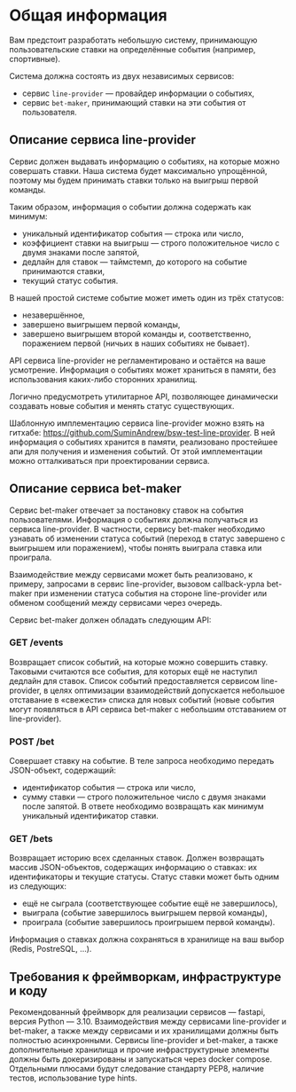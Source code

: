 # Общая информация

Вам предстоит разработать небольшую систему, принимающую пользовательские
ставки на определённые события (например, спортивные).

Система должна состоять из двух независимых сервисов:

* сервис `line-provider` — провайдер информации о событиях,
* сервис `bet-maker`, принимающий ставки на эти события от пользователя.

## Описание сервиса line-provider

Сервис должен выдавать информацию о событиях, на которые можно совершать ставки.
Наша система будет максимально упрощённой, поэтому мы будем принимать ставки
только на выигрыш первой команды.

Таким образом, информация о событии должна содержать как минимум:
* уникальный идентификатор события — строка или число,
* коэффициент ставки на выигрыш — строго положительное число с двумя
знаками после запятой,
* дедлайн для ставок — таймстемп, до которого на событие принимаются ставки,
* текущий статус события.

В нашей простой системе событие может иметь один из трёх статусов:
* незавершённое,
* завершено выигрышем первой команды,
* завершено выигрышем второй команды и, соответственно, поражением первой
(ничьих в наших событиях не бывает).

API сервиса line-provider не регламентировано и остаётся на ваше усмотрение.
Информация о событиях может храниться в памяти, без использования каких-либо
сторонних хранилищ.

Логично предусмотреть утилитарное API, позволяющее динамически создавать новые
события и менять статус существующих.

Шаблонную имплементацию сервиса line-provider можно взять на гитхабе:
https://github.com/SuminAndrew/bsw-test-line-provider. В ней информация о событиях
хранится в памяти, реализовано простейшее апи для получения и изменения событий.
От этой имплементации можно отталкиваться при проектировании сервиса.

## Описание сервиса bet-maker

Сервис bet-maker отвечает за постановку ставок на события пользователями.
Информация о событиях должна получаться из сервиса line-provider. В частности,
сервису bet-maker необходимо узнавать об изменении статуса событий (переход в
статус завершено с выигрышем или поражением), чтобы понять выиграла ставка или
проиграла.

Взаимодействие между сервисами может быть реализовано, к примеру, запросами в
сервис line-provider, вызовом callback-урла bet-maker при изменении статуса события
на стороне line-provider или обменом сообщений между сервисами через очередь.

Сервис bet-maker должен обладать следующим API:

### GET /events
Возвращает список событий, на которые можно совершить ставку. Таковыми
считаются все события, для которых ещё не наступил дедлайн для ставок.
Список событий предоставляется сервисом line-provider, в целях оптимизации
взаимодействий допускается небольшое отставание в «свежести» списка для новых
событий (новые события могут появляться в API сервиса bet-maker с небольшим
отставанием от line-provider).

### POST /bet
Совершает ставку на событие.
В теле запроса необходимо передать JSON-объект, содержащий:
* идентификатор события — строка или число,
* сумму ставки — строго положительное число с двумя знаками после запятой.
В ответе необходимо возвращать как минимум уникальный идентификатор ставки.

### GET /bets
Возвращает историю всех сделанных ставок.
Должен возвращать массив JSON-объектов, содержащих информацию о ставках: их
идентификаторы и текущие статусы.
Статус ставки может быть одним из следующих:
* ещё не сыграла (соответствующее событие ещё не завершилось),
* выиграла (событие завершилось выигрышем первой команды),
* проиграла (событие завершилось проигрышем первой команды).

Информация о ставках должна сохраняться в хранилище на ваш выбор (Redis,
PostreSQL, …).

## Требования к фреймворкам, инфраструктуре и коду
Рекомендованный фреймворк для реализации сервисов — fastapi, версия Python —
3.10. Взаимодействия между сервисами line-provider и bet-maker, а также между
сервисами и их хранилищами должны быть полностью асинхронными.
Сервисы line-provider и bet-maker, а также дополнительные хранилища и прочие
инфраструктурные элементы должны быть докеризированы и запускаться через docker
compose.
Отдельными плюсами будут следование стандарту PEP8, наличие тестов, использование
type hints.